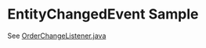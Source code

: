 # EntityChangedEvent Sample

See [OrderChangeListener.java](https://github.com/cuba-labs/entity-changed-event-sample/blob/master/modules/core/src/com/company/sales/core/OrderChangeListener.java)

